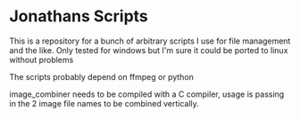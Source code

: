 # Jonathans Scripts

This is a repository for a bunch of arbitrary scripts I use for file management and the like. Only tested for windows but I'm sure it could be ported to linux without problems

The scripts probably depend on ffmpeg or python

image_combiner needs to be compiled with a C compiler, usage is passing in the 2 image file names to be combined vertically.